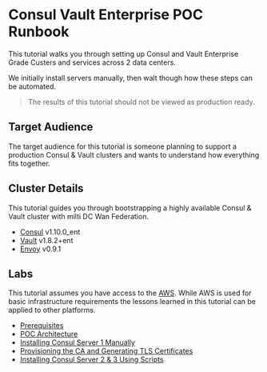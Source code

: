 # Consul Vault Enterprise POC Runbook

This tutorial walks you through setting up Consul and Vault Enterprise Grade Custers and services across 2 data centers. 

We initially install servers manually, then walt though how these steps can be automated.

> The results of this tutorial should not be viewed as production ready.


## Target Audience

The target audience for this tutorial is someone planning to support a production Consul & Vault clusters and wants to understand how everything fits together.

## Cluster Details

This tutorial guides you through bootstrapping a highly available Consul & Vault cluster with milti DC Wan Federation.

* [Consul](https://releases.hashicorp.com/consul/) v1.10.0_ent
* [Vault](https://releases.hashicorp.com/vault/) v1.8.2+ent
* [Envoy](https://github.com/containernetworking/cni) v0.9.1


## Labs

This tutorial assumes you have access to the [AWS](https://aws.amazon.com). While AWS is used for basic infrastructure requirements the lessons learned in this tutorial can be applied to other platforms.

* [Prerequisites](docs/01-prerequisites.md)
* [POC Architecture](docs/02-poc-architecture.md)
* [Installing Consul Server 1 Manually](docs/03-consul-server-1-manual-install.md)
* [Provisioning the CA and Generating TLS Certificates](docs/04-provisioning-ca-generate-tls-cert.md)
* [Installing Consul Server 2 & 3 Using Scripts](docs/05-consul-serers-2-3-script-install.md)

